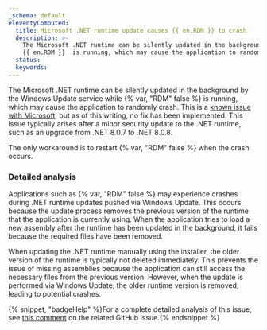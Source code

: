 ```yaml
---
_schema: default
eleventyComputed:
  title: Microsoft .NET runtime update causes {{ en.RDM }} to crash
  description: >-
    The Microsoft .NET runtime can be silently updated in the background while
    {{ en.RDM }}  is running, which may cause the application to randomly crash.
  status:
  keywords:
---
```

The Microsoft .NET runtime can be silently updated in the background by the Windows Update service while {% var, "RDM" false %} is running, which may cause the application to randomly crash. This is a <a href="https://github.com/dotnet/runtime/issues/60144" target="_blank" rel="noopener">known issue with Microsoft</a>, but as of this writing, no fix has been implemented. This issue typically arises after a minor security update to the .NET runtime, such as an upgrade from .NET 8.0.7 to .NET 8.0.8.

The only workaround is to restart {% var, "RDM" false %} when the crash occurs.

### Detailed analysis

Applications such as {% var, "RDM" false %} may experience crashes during .NET runtime updates pushed via Windows Update. This occurs because the update process removes the previous version of the runtime that the application is currently using. When the application tries to load a new assembly after the runtime has been updated in the background, it fails because the required files have been removed.

When updating the .NET runtime manually using the installer, the older version of the runtime is typically not deleted immediately. This prevents the issue of missing assemblies because the application can still access the necessary files from the previous version. However, when the update is performed via Windows Update, the older runtime version is removed, leading to potential crashes.

{% snippet, "badgeHelp" %}For a complete detailed analysis of this issue, see <a href="https://github.com/dotnet/runtime/issues/60144#issuecomment-2289137821" target="_blank" rel="noopener">this comment</a> on the related GitHub issue.{% endsnippet %}